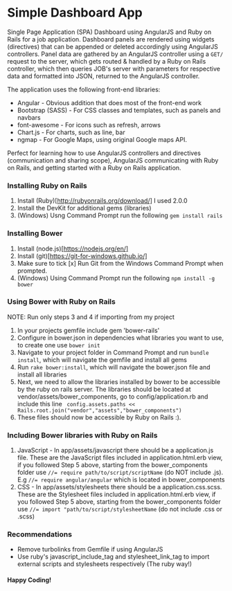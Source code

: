 # Simple Dashboard App
Single Page Application (SPA) Dashboard using AngularJS and Ruby on Rails for a job application. 
Dashboard panels are rendered using widgets (directives) that can be appended or deleted accordingly using AngularJS controllers.
Panel data are gathered by an AngularJS controller using a ```GET/``` request to the server, which gets routed & handled by a Ruby on Rails controller, which then queries JOB's server with parameters for respective data and formatted into JSON, returned to the AngularJS controller.

The application uses the following front-end libraries:
* Angular - Obvious addition that does most of the front-end work
* Bootstrap (SASS) - For CSS classes and templates, such as panels and navbars
* font-awesome - For icons such as refresh, arrows 
* Chart.js - For charts, such as line, bar
* ngmap - For Google Maps, using original Google maps API.

Perfect for learning how to use AngularJS controllers and directives (communication and sharing scope), AngularJS communicating with Ruby on Rails, and getting started with a Ruby on Rails application.

### Installing Ruby on Rails

1. Install (Ruby)[http://rubyonrails.org/download/] I used 2.0.0
2. Install the DevKit for additional gems (libraries)
3. (Windows) Usng Command Prompt run the following ```gem install rails```

### Installing Bower

1. Install (node.js)[https://nodejs.org/en/]
2. Install (git)[https://git-for-windows.github.io/]
3. Make sure to tick [x] Run Git from the Windows Command Prompt when prompted.
4. (Windows) Using Command Prompt run the following ```npm install -g bower```

### Using Bower with Ruby on Rails

NOTE: Run only steps 3 and 4 if importing from my project

1. In your projects gemfile include gem 'bower-rails'
2. Configure in bower.json in dependencies what libraries you want to use, to create one use ```bower init```
3. Navigate to your project folder in Command Prompt and run ```bundle install```, which will navigate the gemfile and install all gems
4. Run ```rake bower:install```, which will navigate the bower.json file and install all libraries
5. Next, we need to allow the libraries installed by bower to be accessible by the ruby on rails server. The libraries should be located at vendor/assets/bower_components, go to config/application.rb and include this line ``` config.assets.paths << Rails.root.join("vendor","assets","bower_components")```
6. These files should now be accessible by Ruby on Rails :).

### Including Bower libraries with Ruby on Rails

1. JavaScript - In app/assets/javascript there should be a application.js file. These are the JavaScript files included in application.html.erb view, if you followed Step 5 above, starting from the bower_components folder use ```//= require path/to/script/scriptName``` (do NOT include .js). E.g ```//= require angular/angular``` which is located in bower_components
2. CSS - In app/assets/stylesheets there should be a application.css.scss. These are the Stylesheet files included in application.html.erb view, if you followed Step 5 above, starting from the bower_components folder use ```//= import "path/to/script/stylesheetName``` (do not include .css or .scss)

### Recommendations

* Remove turbolinks from Gemfile if using AngularJS
* Use ruby's javascript_include_tag and stylesheet_link_tag to import external scripts and stylesheets respectively (The ruby way!)

#### Happy Coding! 
